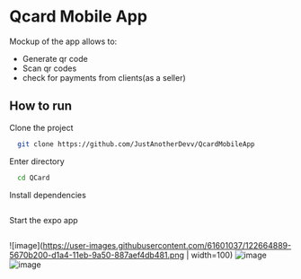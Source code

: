 # Qcard Mobile App


Mockup of the app allows to:
- Generate qr code
- Scan qr codes
- check for payments from clients(as a seller)

## How to run

Clone the project

```bash
  git clone https://github.com/JustAnotherDevv/QcardMobileApp
```

Enter directory

```bash
  cd QCard
```

Install dependencies

```yarn
```

Start the expo app

```expo start
```

![image](https://user-images.githubusercontent.com/61601037/122664889-5670b200-d1a4-11eb-9a50-887aef4db481.png | width=100)
![image](https://user-images.githubusercontent.com/61601037/122664918-8324c980-d1a4-11eb-8304-e7da19dd2699.png)
![image](https://user-images.githubusercontent.com/61601037/122664920-8750e700-d1a4-11eb-8750-e3d558ac008e.png)



